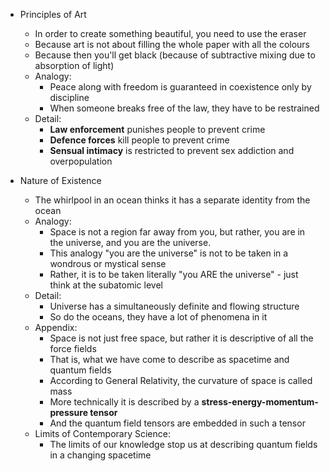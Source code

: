 - Principles of Art
	- In order to create something beautiful, you need to use the eraser
	- Because art is not about filling the whole paper with all the colours
	- Because then you'll get black (because of subtractive mixing due to absorption of light)
	- Analogy:
		- Peace along with freedom is guaranteed in coexistence only by discipline
		- When someone breaks free of the law, they have to be restrained
	- Detail:
		- **Law enforcement** punishes people to prevent crime
		- **Defence forces** kill people to prevent crime
		- **Sensual intimacy** is restricted to prevent sex addiction and overpopulation

- Nature of Existence
	- The whirlpool in an ocean thinks it has a separate identity from the ocean
	- Analogy:
		- Space is not a region far away from you, but rather, you are in the universe, and you are the universe.
		- This analogy "you are the universe" is not to be taken in a wondrous or mystical sense
		- Rather, it is to be taken literally "you ARE the universe" - just think at the subatomic level
	- Detail:
		- Universe has a simultaneously definite and flowing structure
		- So do the oceans, they have a lot of phenomena in it
	- Appendix:
		- Space is not just free space, but rather it is descriptive of all the force fields
		- That is, what we have come to describe as spacetime and quantum fields
		- According to General Relativity, the curvature of space is called mass
		- More technically it is described by a **stress-energy-momentum-pressure tensor**
		- And the quantum field tensors are embedded in such a tensor
	- Limits of Contemporary Science:
		- The limits of our knowledge stop us at describing quantum fields in a changing spacetime